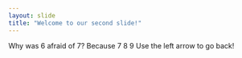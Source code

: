 ```yaml
---
layout: slide
title: "Welcome to our second slide!"
---
```

Why was 6 afraid of 7? Because 7 8 9
Use the left arrow to go back!
